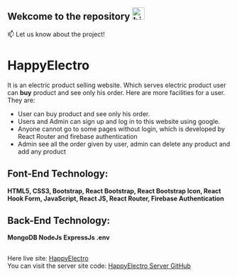## Wekcome to the repository <img src="https://user-images.githubusercontent.com/1303154/88677602-1635ba80-d120-11ea-84d8-d263ba5fc3c0.gif" width="28px" alt="hi">


:mailbox: Let us know about the project!

# HappyElectro

It is an electric product selling website. Which serves electric product user can **buy** product and see only his order. Here are more facilities for a user. They are:

- User can buy product and see only his order.
- Users and Admin can sign up and log in to this website using google. 
- Anyone cannot go to some pages without login, which is developed by React Router and firebase authentication
- Admin see all the order given by user, admin can delete any product and 
add any product

## Font-End Technology: 
**HTML5, CSS3, Bootstrap, React Bootstrap, React Bootstrap Icon, React Hook Form, JavaScript, React JS, React Router, Firebase Authentication**

## Back-End Technology:
**MongoDB NodeJs ExpressJs .env**
##
Here live site: [HappyElectro](https://happy-electro.web.app/) <br/>
You can visit the server site code: [HappyElectro Server GitHub](https://github.com/ShahriarShubho/happy-electro-server)
